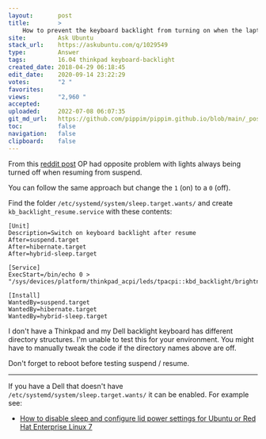 ```yaml
---
layout:       post
title:        >
    How to prevent the keyboard backlight from turning on when the laptop is woken from sleep?
site:         Ask Ubuntu
stack_url:    https://askubuntu.com/q/1029549
type:         Answer
tags:         16.04 thinkpad keyboard-backlight
created_date: 2018-04-29 06:18:45
edit_date:    2020-09-14 23:22:29
votes:        "2 "
favorites:    
views:        "2,960 "
accepted:     
uploaded:     2022-07-08 06:07:35
git_md_url:   https://github.com/pippim/pippim.github.io/blob/main/_posts/2018/2018-04-29-How-to-prevent-the-keyboard-backlight-from-turning-on-when-the-laptop-is-woken-from-sleep_.md
toc:          false
navigation:   false
clipboard:    false
---
```


From this [reddit post](https://www.reddit.com/r/thinkpad/comments/5fgkv8/any_way_to_get_t460s_keyboard_backlight_to/) OP had opposite problem with lights always being turned off when resuming from suspend.

You can follow the same approach but change the `1` (on) to a `0` (off).

Find the folder `/etc/systemd/system/sleep.target.wants/` and create `kb_backlight_resume.service` with these contents:

``` 
[Unit]
Description=Switch on keyboard backlight after resume
After=suspend.target
After=hibernate.target
After=hybrid-sleep.target

[Service]
ExecStart=/bin/echo 0 > "/sys/devices/platform/thinkpad_acpi/leds/tpacpi::kbd_backlight/brightness"

[Install]
WantedBy=suspend.target
WantedBy=hibernate.target
WantedBy=hybrid-sleep.target
```

I don't have a Thinkpad and my Dell backlight keyboard has different directory structures. I'm unable to test this for your environment. You might have to manually tweak the code if the directory names above are off.

Don't forget to reboot before testing suspend / resume.


----------

If you have a Dell that doesn't have `/etc/systemd/system/sleep.target.wants/` it can be enabled. For example see: 

- [How to disable sleep and configure lid power settings for Ubuntu or Red Hat Enterprise Linux 7][1]


  [1]: https://www.dell.com/support/article/en-ca/how12691/how-to-disable-sleep-and-configure-lid-power-settings-for-ubuntu-or-red-hat-enterprise-linux-7?lang=en
